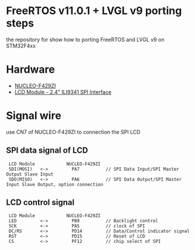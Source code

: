 FreeRTOS v11.0.1 + LVGL v9 porting steps
===

the repository for show how to porting FreeRTOS and LVGL v9 on STM32F4xx

Hardware
===
* [NUCLEO-F429ZI](https://www.st.com/en/evaluation-tools/nucleo-f429zi.html)
* [LCD Module - 2.4" ILI9341 SPI Interface](http://www.lcdwiki.com/2.4inch_SPI_Module_ILI9341_SKU:MSP2402)


Signal wire
=========

use CN7 of NUCLEO-F429ZI to connection the SPI LCD


 SPI data signal of LCD
 -----
     LCD Module            NUCLEO-F429ZI
     SDI(MOSI)   <->         PA7          // SPI Data Input/SPI Master Output Slave Input
     SDO(MISO)   <->         PA6          // SPI Data Output/SPI Master Input Slave Output, option connection
 LCD control signal
 ----
     LCD Module            NUCLEO-F429ZI
     LED         <->         PB9          // Backlight control
     SCK         <->         PA5          // clock of SPI
     DC/RS       <->         PD14         // Data/Control indicator signal
     RST         <->         PD15         // Reset of LCD
     CS          <->         PF12         // chip select of SPI
